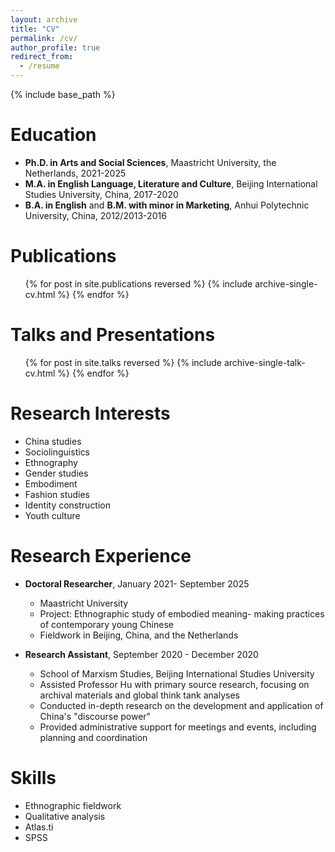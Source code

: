 ```yaml
---
layout: archive
title: "CV"
permalink: /cv/
author_profile: true
redirect_from:
  - /resume
---
```


{% include base_path %}

Education
======
* **Ph.D. in Arts and Social Sciences**, Maastricht University, the Netherlands, 2021-2025
* **M.A. in English Language, Literature and Culture**, Beijing International Studies University, China, 2017-2020
* **B.A. in English** and **B.M. with minor in Marketing**, Anhui Polytechnic University, China, 2012/2013-2016

Publications
======
  <ul>{% for post in site.publications reversed %}
    {% include archive-single-cv.html %}
  {% endfor %}</ul>
  
Talks and Presentations
======
  <ul>{% for post in site.talks reversed %}
    {% include archive-single-talk-cv.html %}
  {% endfor %}</ul>

Research Interests
======
* China studies
* Sociolinguistics
* Ethnography
* Gender studies
* Embodiment
* Fashion studies
* Identity construction
* Youth culture
  
Research Experience
======
* **Doctoral Researcher**, January 2021- September 2025
  * Maastricht University
  * Project: Ethnographic study of embodied meaning- making practices of contemporary young Chinese
  * Fieldwork in Beijing, China, and the Netherlands
    
* **Research Assistant**, September 2020 - December 2020
  * School of Marxism Studies, Beijing International Studies University
  * Assisted Professor Hu with primary source research, focusing on archival materials and global think tank analyses
  * Conducted in-depth research on the development and application of China's "discourse power"
  * Provided administrative support for meetings and events, including planning and coordination
    
Skills
======
* Ethnographic fieldwork
* Qualitative analysis
* Atlas.ti
* SPSS

